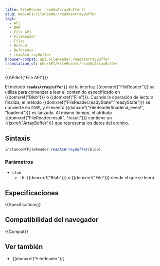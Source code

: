 ```yaml
---
title: FileReader.readAsArrayBuffer()
slug: Web/API/FileReader/readAsArrayBuffer
tags:
  - API
  - DOM
  - File API
  - FileReader
  - Files
  - Method
  - Reference
  - readAsArrayBuffer
browser-compat: api.FileReader.readAsArrayBuffer
translation_of: Web/API/FileReader/readAsArrayBuffer
---
```

{{APIRef("File API")}}

El método **`readAsArrayBuffer()`** de la interfaz {{domxref("FileReader")}}
se utiliza para comenzar a leer el contenido especificado en {{domxref("Blob")}}
o {{domxref("File")}}. Cuando la operación de lectura finaliza,
el método {{domxref("FileReader.readyState","readyState")}} se convierte en `DONE`,
y el evento {{domxref("FileReader/loadend_event", "loadend")}} es lanzado. Al mismo tiempo,
el atributo {{domxref("FileReader.result", "result")}} contiene
un {{jsxref("ArrayBuffer")}} que representa los datos del archivo.

## Sintaxis

```js
instanceOfFileReader.readAsArrayBuffer(blob);
```

### Parámetros

- `blob`
  - : El {{domxref("Blob")}} o {{domxref("File")}} desde el que se leerá.

## Especificaciones

{{Specifications}}

## Compatibilidad del navegador

{{Compat}}

## Ver también

- {{domxref("FileReader")}}

